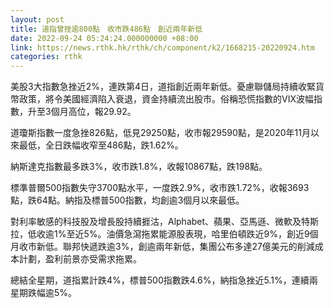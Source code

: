 ```yaml
---
layout: post
title: 道指曾挫逾800點　收市跌486點　創近兩年新低
date: 2022-09-24 05:24:24.000000000 +08:00
link: https://news.rthk.hk/rthk/ch/component/k2/1668215-20220924.htm
categories: rthk
---
```


美股3大指數急挫近2%，連跌第4日，道指創近兩年新低。憂慮聯儲局持續收緊貨幣政策，將令美國經濟陷入衰退，資金持續流出股市。俗稱恐慌指數的VIX波幅指數，升至3個月高位，報29.92。

道瓊斯指數一度急挫826點，低見29250點，收市報29590點，是2020年11月以來最低，全日跌幅收窄至486點，跌1.62%。

納斯達克指數最多跌3%，收市跌1.8%，收報10867點，跌198點。

標準普爾500指數失守3700點水平，一度跌2.9%，收市跌1.72%，收報3693點，跌64點。納指及標普500指數，均創逾3個月以來最低。

對利率敏感的科技股及增長股持續捱沽，Alphabet、蘋果、亞馬遜、微軟及特斯拉，低收逾1%至近5%。油價急瀉拖累能源股表現，哈里伯頓跌近9%，創近9個月收市新低。聯邦快遞跌逾3%，創逾兩年新低，集團公布多達27億美元的削減成本計劃，盈利前景亦受需求拖累。

總結全星期，道指累計跌4%，標普500指數跌4.6%，納指急挫近5.1%，連續兩星期跌幅逾5%。

